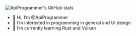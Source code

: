 ![ApiProgrammer's GitHub stats](https://github-readme-stats.vercel.app/api?username=ApiProgrammer&langs_count=16&show_icons=true&theme=dracula)

- 👋 Hi, I’m @ApiProgrammer
- 👀 I’m interested in programming in general and UI design
- 🌱 I’m currently learning Rust and Vulkan

<!---
ApiProgrammer/ApiProgrammer is a ✨ special ✨ repository because its `README.md` (this file) appears on your GitHub profile.
You can click the Preview link to take a look at your changes.
--->
